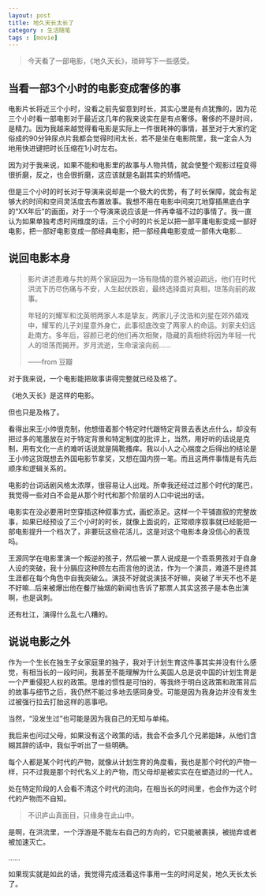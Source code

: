```yaml
---
layout: post
title: 地久天长太长了
category : 生活随笔
tags : [movie]
---
```


>今天看了一部电影，《地久天长》，琐碎写下一些感受。
>


## 当看一部3个小时的电影变成奢侈的事

电影片长将近三个小时，没看之前先留意到时长，其实心里是有点犹豫的，因为花三个小时看一部电影对于最近这几年的我来说实在是有点奢侈。奢侈的不是时间，是精力。因为我越来越觉得看电影是实际上一件很耗神的事情，甚至对于大家约定俗成的90分钟尿点片我都会觉得时间太长，若不是坐在电影院里，我一定会人为地用快进键把时长压缩在1小时左右。

因为对于我来说，如果不能和电影里的故事与人物共情，就会使整个观影过程变得很折磨，反之，也会很折磨，这应该就是名副其实的矫情吧。

但是三个小时的时长对于导演来说却是一个极大的优势，有了时长保障，就会有足够大的时间和空间灵活度去布置故事。我想不用在电影中间突兀地穿插黑底白字的“XX年后”的画面，对于一个导演来说应该是一件再幸福不过的事情了。我一直认为如果单独考虑时间维度的话，三个小时的片长足以把一部平庸电影变成一部好电影，把一部好电影变成一部经典电影，把一部经典电影变成一部伟大电影...

## 说回电影本身

>影片讲述患难与共的两个家庭因为一场有隐情的意外被迫疏远，他们在时代洪流下历尽伤痛与不安，人生起伏跌宕，最终选择面对真相，坦荡向前的故事。
>
>年轻的刘耀军和沈英明两家人本是挚友，两家儿子沈浩和刘星在郊外嬉戏中，耀军的儿子刘星意外身亡，此事彻底改变了两家人的命运。刘家夫妇远赴南方。多年后，容颜已老的他们再次相聚，隐藏的真相终将因为年轻一代人的坦荡而揭开。岁月流逝，生命滚滚向前……
>
> ——from 豆瓣

对于我来说，一个电影能把故事讲得完整就已经及格了。

《地久天长》是这样的电影。

但也只是及格了。

看得出来王小帅很克制，他想借着那个特定时代跟特定背景去表达点什么，却没有把过多的笔墨放在对于特定背景和特定制度的批评上，当然，用好听的话说是克制，用有文化一点的难听话说就是隔靴搔痒。我以小人之心揣度之后得出的结论是王小帅这货既想去外国电影节拿奖，又想在国内捞一笔。而且这两件事情是有先后顺序和逻辑关系的。

电影的台词话剧风格太浓厚，很容易让人出戏。所幸我还经过过那个时代的尾巴，我觉得一些对白不会是从那个时代和那个阶层的人口中说出的话。

电影实在没必要用时空穿插这种叙事方式，画蛇添足。这样一个平铺直叙的完整故事，如果已经预设了三个小时的时长，就像上面说的，正常顺序叙事就已经能把一部电影提升一个档次了，非要玩这些花活儿，这是对这个电影本身没信心的表现吗。

王源同学在电影里演一个叛逆的孩子，然后被一票人说成是一个乖乖男孩对于自身人设的突破，我十分膈应这种顾左右而言他的说法，作为一个演员，难道不是终其生涯都在每个角色中自我突破么。演技不好就说演技不好嘛，突破了半天不也不是不好嘛...后来被爆出他在餐厅抽烟的新闻也告诉了那票人其实这孩子是本色出演啊，也是讽刺。

还有杜江，演得什么乱七八糟的。

## 说说电影之外

作为一个生长在独生子女家庭里的独子，我对于计划生育这件事其实并没有什么感觉，有相当长的一段时间，我甚至不能理解为什么美国人总是说中国的计划生育是一个严重侵犯人权的政策。思维的惯性是可怕的，等我终于明白这政策和政策背后的故事与细节之后，我仍然不能过多地去感同身受。可能是因为我身边并没有发生过被强行拉去打胎这样的恶事吧。

当然，“没发生过”也可能是因为我自己的无知与单纯。

我后来也问过父母，如果没有这个政策的话，我会不会多几个兄弟姐妹，从他们含糊其辞的话中，我似乎听出了一些明确。

每个人都是某个时代的产物，就像从计划生育的角度看，我也是那个时代的产物一样，只不过我是那个时代名义上的产物，而父母却是被实实在在塑造过的一代人。

处在特定阶段的人会看不清这个时代的流向，在相当长的时间里，也会作为这个时代的产物而不自知。

>不识庐山真面目，只缘身在此山中。

是啊，在洪流里，一个浮游是不能左右自己的方向的，它只能被裹挟，被抛弃或者被加速灭亡。

……

如果现实就是如此的话，我觉得完成活着这件事用一生的时间足矣，地久天长太长了。
